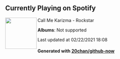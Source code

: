 ## Currently Playing on Spotify

[<img align="left" width="100" src="https://i.scdn.co/image/ab67616d0000b273c5ed4bbd4e725b2a674924d2">](https://open.spotify.com/album/20YjYASaKy9VUAvB7ltf03)

Call Me Karizma - Rockstar

**Albums**: Not supported

Last updated at 02/22/2021 18:08

#### Generated with [20chan/github-now](https://github.com/20chan/github-now)


<!--
**20chan/20chan** is a ✨ _special_ ✨ repository because its `README.md` (this file) appears on your GitHub profile.

Here are some ideas to get you started:

- 🔭 I’m currently working on ...
- 🌱 I’m currently learning ...
- 👯 I’m looking to collaborate on ...
- 🤔 I’m looking for help with ...
- 💬 Ask me about ...
- 📫 How to reach me: ...
- 😄 Pronouns: ...
- ⚡ Fun fact: ...
-->
